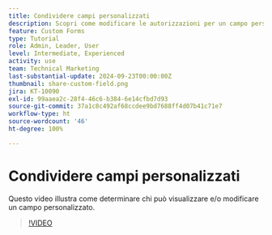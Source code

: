 ```yaml
---
title: Condividere campi personalizzati
description: Scopri come modificare le autorizzazioni per un campo personalizzato per determinare se gli utenti possono gestire o solo visualizzare il campo personalizzato.
feature: Custom Forms
type: Tutorial
role: Admin, Leader, User
level: Intermediate, Experienced
activity: use
team: Technical Marketing
last-substantial-update: 2024-09-23T00:00:00Z
thumbnail: share-custom-field.png
jira: KT-10090
exl-id: 99aaea2c-28f4-46c6-b384-6e14cfbd7d93
source-git-commit: 37a1c8c492af68ccdee9bd7688ff4d07b41c71e7
workflow-type: ht
source-wordcount: '46'
ht-degree: 100%

---
```


# Condividere campi personalizzati


Questo video illustra come determinare chi può visualizzare e/o modificare un campo personalizzato.

>[!VIDEO](https://video.tv.adobe.com/v/3432949/?quality=12&learn=on)

